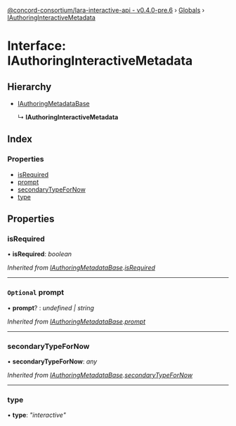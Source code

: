 [@concord-consortium/lara-interactive-api - v0.4.0-pre.6](../README.md) › [Globals](../globals.md) › [IAuthoringInteractiveMetadata](iauthoringinteractivemetadata.md)

# Interface: IAuthoringInteractiveMetadata

## Hierarchy

* [IAuthoringMetadataBase](iauthoringmetadatabase.md)

  ↳ **IAuthoringInteractiveMetadata**

## Index

### Properties

* [isRequired](iauthoringinteractivemetadata.md#isrequired)
* [prompt](iauthoringinteractivemetadata.md#optional-prompt)
* [secondaryTypeForNow](iauthoringinteractivemetadata.md#secondarytypefornow)
* [type](iauthoringinteractivemetadata.md#type)

## Properties

###  isRequired

• **isRequired**: *boolean*

*Inherited from [IAuthoringMetadataBase](iauthoringmetadatabase.md).[isRequired](iauthoringmetadatabase.md#isrequired)*

___

### `Optional` prompt

• **prompt**? : *undefined | string*

*Inherited from [IAuthoringMetadataBase](iauthoringmetadatabase.md).[prompt](iauthoringmetadatabase.md#optional-prompt)*

___

###  secondaryTypeForNow

• **secondaryTypeForNow**: *any*

*Inherited from [IAuthoringMetadataBase](iauthoringmetadatabase.md).[secondaryTypeForNow](iauthoringmetadatabase.md#secondarytypefornow)*

___

###  type

• **type**: *"interactive"*
